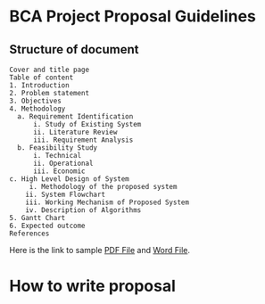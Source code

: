 # BCA Project Proposal Guidelines

## Structure of document
```
Cover and title page
Table of content
1. Introduction
2. Problem statement
3. Objectives
4. Methodology
  a. Requirement Identification
      i. Study of Existing System
      ii. Literature Review
      iii. Requirement Analysis
  b. Feasibility Study
      i. Technical
      ii. Operational
      iii. Economic
c. High Level Design of System
     i. Methodology of the proposed system
    ii. System Flowchart
    iii. Working Mechanism of Proposed System
    iv. Description of Algorithms
5. Gantt Chart
6. Expected outcome
References
```
Here is the link to sample [PDF File](https://github.com/bixash/project-proposal-sample/blob/main/trading-system-proposal.pdf) and [Word File](https://github.com/bixash/project-proposal-sample/blob/main/trading-system-proposal.docx).



# How to write proposal





